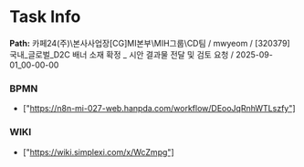 # Task Info

**Path:** 카페24(주)\본사사업장\[CG]MI본부\MIH그룹\CD팀 / mwyeom / [320379] 국내_글로벌_D2C 배너 소재 확정 _ 시안 결과물 전달 및 검토 요청 / 2025-09-01_00-00-00

### BPMN
- ["https://n8n-mi-027-web.hanpda.com/workflow/DEooJqRnhWTLszfy"]

### WIKI
- ["https://wiki.simplexi.com/x/WcZmpg"]

